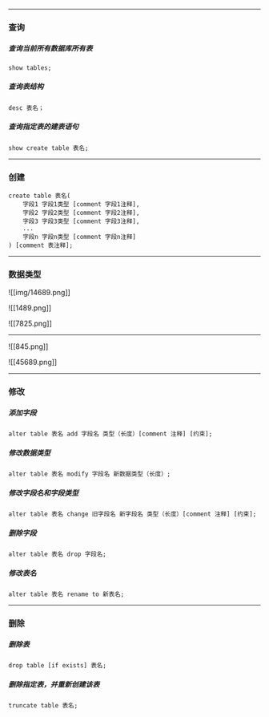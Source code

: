 
---
### 查询

##### 查询当前所有数据库所有表
	show tables;

##### 查询表结构
	desc 表名；

##### 查询指定表的建表语句
	show create table 表名;

---

### 创建
	create table 表名(
		字段1 字段1类型 [comment 字段1注释],
		字段2 字段2类型 [comment 字段2注释],
		字段3 字段3类型 [comment 字段3注释],
		...
		字段n 字段n类型 [comment 字段n注释]
	) [comment 表注释];

---

### 数据类型

![[img/14689.png]]

![[1489.png]]

![[7825.png]]

---

![[845.png]]

![[45689.png]]

---

### 修改

##### 添加字段
	alter table 表名 add 字段名 类型（长度）[comment 注释] [约束];

##### 修改数据类型
	alter table 表名 modify 字段名 新数据类型（长度）;

##### 修改字段名和字段类型
	alter table 表名 change 旧字段名 新字段名 类型（长度）[comment 注释] [约束];

##### 删除字段
	alter table 表名 drop 字段名;

##### 修改表名
	alter table 表名 rename to 新表名;

---

### 删除

##### 删除表
	drop table [if exists] 表名;
##### 删除指定表，并重新创建该表
	truncate table 表名;
